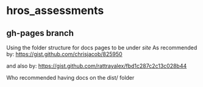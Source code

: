 # hros_assessments


## gh-pages branch
Using the folder structure for docs pages to be under
_site_
As recommended by:
https://gist.github.com/chrisjacob/825950


and also by:
https://gist.github.com/rattrayalex/fbd1c287c2c13c028b44

Who recommended having docs on the dist/ folder
